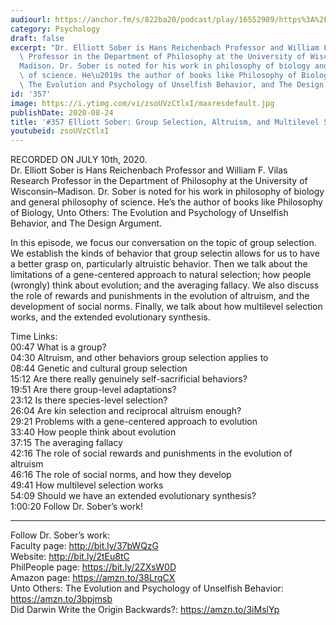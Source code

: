 ```yaml
---
audiourl: https://anchor.fm/s/822ba20/podcast/play/16552989/https%3A%2F%2Fd3ctxlq1ktw2nl.cloudfront.net%2Fstaging%2F2020-6-14%2F7c46b6f5-5e3e-6ca2-d696-30897f77a31c.m4a
category: Psychology
draft: false
excerpt: "Dr. Elliott Sober is Hans Reichenbach Professor and William F. Vilas Research\
  \ Professor in the Department of Philosophy at the University of Wisconsin\u2013\
  Madison. Dr. Sober is noted for his work in philosophy of biology and general philosophy\
  \ of science. He\u2019s the author of books like Philosophy of Biology, Unto Others:\
  \ The Evolution and Psychology of Unselfish Behavior, and The Design Argument."
id: '357'
image: https://i.ytimg.com/vi/zsoUVzCtlxI/maxresdefault.jpg
publishDate: 2020-08-24
title: '#357 Elliott Sober: Group Selection, Altruism, and Multilevel Selection'
youtubeid: zsoUVzCtlxI
---
```

<div class="timelinks">

RECORDED ON JULY 10th, 2020.  
Dr. Elliott Sober is Hans Reichenbach Professor and William F. Vilas Research Professor in the Department of Philosophy at the University of Wisconsin–Madison. Dr. Sober is noted for his work in philosophy of biology and general philosophy of science. He’s the author of books like Philosophy of Biology, Unto Others: The Evolution and Psychology of Unselfish Behavior, and The Design Argument.

In this episode, we focus our conversation on the topic of group selection. We establish the kinds of behavior that group selectin allows for us to have a better grasp on, particularly altruistic behavior. Then we talk about the limitations of a gene-centered approach to natural selection; how people (wrongly) think about evolution; and the averaging fallacy. We also discuss the role of rewards and punishments in the evolution of altruism, and the development of social norms. Finally, we talk about how multilevel selection works, and the extended evolutionary synthesis.

Time Links:  
<time>00:47</time> What is a group?  
<time>04:30</time> Altruism, and other behaviors group selection applies to  
<time>08:44</time> Genetic and cultural group selection  
<time>15:12</time> Are there really genuinely self-sacrificial behaviors?  
<time>19:51</time> Are there group-level adaptations?  
<time>23:12</time> Is there species-level selection?  
<time>26:04</time> Are kin selection and reciprocal altruism enough?  
<time>29:21</time> Problems with a gene-centered approach to evolution  
<time>33:40</time> How people think about evolution  
<time>37:15</time> The averaging fallacy  
<time>42:16</time> The role of social rewards and punishments in the evolution of altruism  
<time>46:16</time> The role of social norms, and how they develop  
<time>49:41</time> How multilevel selection works  
<time>54:09</time> Should we have an extended evolutionary synthesis?  
<time>1:00:20</time> Follow Dr. Sober’s work!

---

Follow Dr. Sober’s work:  
Faculty page: http://bit.ly/37bWQzG  
Website: http://bit.ly/2tEu8tC  
PhilPeople page: https://bit.ly/2ZXsW0D  
Amazon page: https://amzn.to/38LrqCX  
Unto Others: The Evolution and Psychology of Unselfish Behavior: https://amzn.to/3bpjmsb  
Did Darwin Write the Origin Backwards?: https://amzn.to/3iMslYp
</div>

